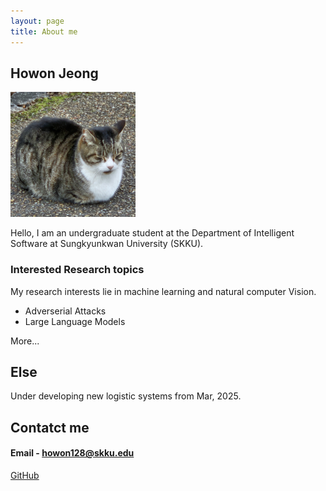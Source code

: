 ```yaml
---
layout: page
title: About me
---
```

## Howon Jeong

<img src="../prof.jpeg" width="200" height="200"/>

Hello, I am an undergraduate student at the Department of Intelligent Software at Sungkyunkwan University (SKKU).

### Interested Research topics

My research interests lie in machine learning and natural computer Vision.
- Adverserial Attacks
- Large Language Models


More...

## Else

Under developing new logistic systems from Mar, 2025.

## Contatct me
#### Email - howon128@skku.edu


<a href = "https://github.com/howonJeong"> GitHub </a>
